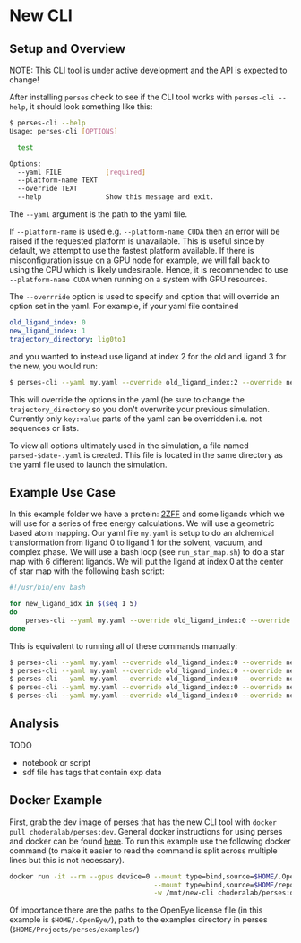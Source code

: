 # New CLI

## Setup and Overview

NOTE: This CLI tool is under active development and the API is expected to change!

After installing `perses` check to see if the CLI tool works with `perses-cli --help`, it should look something like this:

```bash
$ perses-cli --help
Usage: perses-cli [OPTIONS]

  test

Options:
  --yaml FILE           [required]
  --platform-name TEXT
  --override TEXT
  --help                Show this message and exit.
```
The `--yaml` argument is the path to the yaml file.

If `--platform-name` is used e.g. `--platform-name CUDA` then an error will be raised if the requested platform is unavailable.
This is useful since by default, we attempt to use the fastest platform available.
If there is misconfiguration issue on a GPU node for example, we will fall back to using the CPU which is likely undesirable.
Hence, it is recommended to use `--platform-name CUDA` when running on a system with GPU resources. 

The `--overrride` option is used to specify and option that will override an option set in the yaml.
For example, if your yaml file contained

```yaml
old_ligand_index: 0
new_ligand_index: 1
trajectory_directory: lig0to1
```

and you wanted to instead use ligand at index 2 for the old and ligand 3 for the new, you would run:

```bash
$ perses-cli --yaml my.yaml --override old_ligand_index:2 --override new_ligand_index:3 --override trajectory_directory:lig2to3
```
This will override the options in the yaml (be sure to change the `trajectory_directory` so you don't overwrite your previous simulation.
Currently only `key:value` parts of the yaml can be overridden i.e. not sequences or lists.

To view all options ultimately used in the simulation, a file named `parsed-$date-.yaml` is created. 
This file is located in the same directory as the yaml file used to launch the simulation.

## Example Use Case

In this example folder we have a protein: [2ZFF](https://www.rcsb.org/structure/2zff) and some ligands which we will use for a series of free energy calculations.
We will use a geometric based atom mapping.
Our yaml file `my.yaml` is setup to do an alchemical transformation from ligand 0 to ligand 1 for the solvent, vacuum, and complex phase.
We will use a bash loop (see `run_star_map.sh`) to do a star map with 6 different ligands.
We will put the ligand at index 0 at the center of star map with the following bash script:
```bash
#!/usr/bin/env bash

for new_ligand_idx in $(seq 1 5)
do 
	perses-cli --yaml my.yaml --override old_ligand_index:0 --override new_ligand_index:"$new_ligand_idx" --override trajectory_directory:lig0to"$new_ligand_idx"
done
```
This is equivalent to running all of these commands manually:

```bash
$ perses-cli --yaml my.yaml --override old_ligand_index:0 --override new_ligand_index:1 --override trajectory_directory:lig0to1
$ perses-cli --yaml my.yaml --override old_ligand_index:0 --override new_ligand_index:2 --override trajectory_directory:lig0to2
$ perses-cli --yaml my.yaml --override old_ligand_index:0 --override new_ligand_index:3 --override trajectory_directory:lig0to3
$ perses-cli --yaml my.yaml --override old_ligand_index:0 --override new_ligand_index:4 --override trajectory_directory:lig0to4
$ perses-cli --yaml my.yaml --override old_ligand_index:0 --override new_ligand_index:5 --override trajectory_directory:lig0to5
```

## Analysis 
TODO
- notebook or script
- sdf file has tags that contain exp data

## Docker Example

First, grab the dev image of perses that has the new CLI tool with `docker pull choderalab/perses:dev`.
General docker instructions for using perses and docker can be found [here](https://github.com/choderalab/perses/tree/main/docker#readme).
To run this example use the following docker command (to make it easier to read the command is split across multiple lines but this is not necessary).
```bash
docker run -it --rm --gpus device=0 --mount type=bind,source=$HOME/.OpenEye/,target=/openeye/,readonly \
                                    --mount type=bind,source=$HOME/repos/perses/examples/,target=/mnt/ \
                                    -w /mnt/new-cli choderalab/perses:dev bash ./run_star_map.sh
```

Of importance there are the paths to the OpenEye license file (in this example is `$HOME/.OpenEye/`), path to the examples directory in perses (`$HOME/Projects/perses/examples/`)
